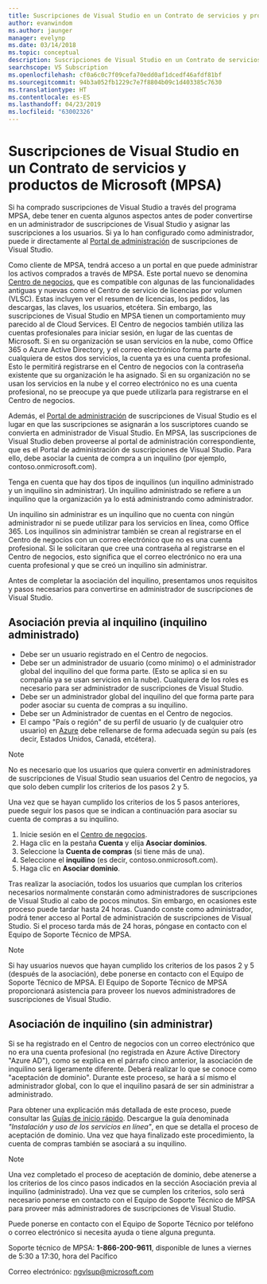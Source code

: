 ```yaml
---
title: Suscripciones de Visual Studio en un Contrato de servicios y productos de Microsoft (MPSA) | Microsoft Docs
author: evanwindom
ms.author: jaunger
manager: evelynp
ms.date: 03/14/2018
ms.topic: conceptual
description: Suscripciones de Visual Studio en un Contrato de servicios y productos de Microsoft (MPSA)
searchscope: VS Subscription
ms.openlocfilehash: cf0a6c0c7f09cefa70edd0af1dcedf46afdf81bf
ms.sourcegitcommit: 94b3a052fb1229c7e7f8804b09c1d403385c7630
ms.translationtype: HT
ms.contentlocale: es-ES
ms.lasthandoff: 04/23/2019
ms.locfileid: "63002326"
---
```

# <a name="visual-studio-subscriptions-in-a-microsoft-products-and-services-agreement-mpsa"></a>Suscripciones de Visual Studio en un Contrato de servicios y productos de Microsoft (MPSA)

Si ha comprado suscripciones de Visual Studio a través del programa MPSA, debe tener en cuenta algunos aspectos antes de poder convertirse en un administrador de suscripciones de Visual Studio y asignar las suscripciones a los usuarios. Si ya lo han configurado como administrador, puede ir directamente al [Portal de administración](https://manage.visualstudio.com/) de suscripciones de Visual Studio.

Como cliente de MPSA, tendrá acceso a un portal en que puede administrar los activos comprados a través de MPSA. Este portal nuevo se denomina [Centro de negocios](https://businessaccount.microsoft.com/), que es compatible con algunas de las funcionalidades antiguas y nuevas como el Centro de servicio de licencias por volumen (VLSC). Estas incluyen ver el resumen de licencias, los pedidos, las descargas, las claves, los usuarios, etcétera. Sin embargo, las suscripciones de Visual Studio en MPSA tienen un comportamiento muy parecido al de Cloud Services. El Centro de negocios también utiliza las cuentas profesionales para iniciar sesión, en lugar de las cuentas de Microsoft. Si en su organización se usan servicios en la nube, como Office 365 o Azure Active Directory, y el correo electrónico forma parte de cualquiera de estos dos servicios, la cuenta ya es una cuenta profesional. Esto le permitirá registrarse en el Centro de negocios con la contraseña existente que su organización le ha asignado. Si en su organización no se usan los servicios en la nube y el correo electrónico no es una cuenta profesional, no se preocupe ya que puede utilizarla para registrarse en el Centro de negocios.

Además, el [Portal de administración](https://manage.visualstudio.com/) de suscripciones de Visual Studio es el lugar en que las suscripciones se asignarán a los suscriptores cuando se convierta en administrador de Visual Studio. En MPSA, las suscripciones de Visual Studio deben proveerse al portal de administración correspondiente, que es el Portal de administración de suscripciones de Visual Studio. Para ello, debe asociar la cuenta de compra a un inquilino (por ejemplo, contoso.onmicrosoft.com).

Tenga en cuenta que hay dos tipos de inquilinos (un inquilino administrado y un inquilino sin administrar). Un inquilino administrado se refiere a un inquilino que la organización ya lo está administrando como administrador.

Un inquilino sin administrar es un inquilino que no cuenta con ningún administrador ni se puede utilizar para los servicios en línea, como Office 365. Los inquilinos sin administrar también se crean al registrarse en el Centro de negocios con un correo electrónico que no es una cuenta profesional. Si le solicitaran que cree una contraseña al registrarse en el Centro de negocios, esto significa que el correo electrónico no era una cuenta profesional y que se creó un inquilino sin administrar.

Antes de completar la asociación del inquilino, presentamos unos requisitos y pasos necesarios para convertirse en administrador de suscripciones de Visual Studio.

## <a name="pre-tenant-association-managed-tenant"></a>Asociación previa al inquilino (inquilino administrado)

- Debe ser un usuario registrado en el Centro de negocios.
- Debe ser un administrador de usuario (como mínimo) o el administrador global del inquilino del que forma parte. (Esto se aplica si en su compañía ya se usan servicios en la nube). Cualquiera de los roles es necesario para ser administrador de suscripciones de Visual Studio.
- Debe ser un administrador global del inquilino del que forma parte para poder asociar su cuenta de compras a su inquilino.
- Debe ser un Administrador de cuentas en el Centro de negocios.
- El campo "País o región" de su perfil de usuario (y de cualquier otro usuario) en [Azure](https://portal.azure.com/) debe rellenarse de forma adecuada según su país (es decir, Estados Unidos, Canadá, etcétera). 

> [!NOTE]
> No es necesario que los usuarios que quiera convertir en administradores de suscripciones de Visual Studio sean usuarios del Centro de negocios, ya que solo deben cumplir los criterios de los pasos 2 y 5.

Una vez que se hayan cumplido los criterios de los 5 pasos anteriores, puede seguir los pasos que se indican a continuación para asociar su cuenta de compras a su inquilino.
1. Inicie sesión en el [Centro de negocios](https://businessaccount.microsoft.com/).
2. Haga clic en la pestaña **Cuenta** y elija **Asociar dominios**.
3. Seleccione la **Cuenta de compras** (si tiene más de una).
4. Seleccione el **inquilino** (es decir, contoso.onmicrosoft.com).
5. Haga clic en **Asociar dominio**.

Tras realizar la asociación, todos los usuarios que cumplan los criterios necesarios normalmente constarán como administradores de suscripciones de Visual Studio al cabo de pocos minutos. Sin embargo, en ocasiones este proceso puede tardar hasta 24 horas. Cuando conste como administrador, podrá tener acceso al Portal de administración de suscripciones de Visual Studio. Si el proceso tarda más de 24 horas, póngase en contacto con el Equipo de Soporte Técnico de MPSA.

> [!NOTE]
> Si hay usuarios nuevos que hayan cumplido los criterios de los pasos 2 y 5 (después de la asociación), debe ponerse en contacto con el Equipo de Soporte Técnico de MPSA. El Equipo de Soporte Técnico de MPSA proporcionará asistencia para proveer los nuevos administradores de suscripciones de Visual Studio.

## <a name="tenant-association-unmanaged"></a>Asociación de inquilino (sin administrar)

Si se ha registrado en el Centro de negocios con un correo electrónico que no era una cuenta profesional (no registrada en Azure Active Directory "Azure AD"), como se explica en el párrafo cinco anterior, la asociación de inquilino será ligeramente diferente. Deberá realizar lo que se conoce como "aceptación de dominio". Durante este proceso, se hará a sí mismo el administrador global, con lo que el inquilino pasará de ser sin administrar a administrado.

Para obtener una explicación más detallada de este proceso, puede consultar las [Guías de inicio rápido](https://www.microsoft.com/en-us/Licensing/existing-customer/business-center-training-and-resources.aspx). Descargue la guía denominada *"Instalación y uso de los servicios en línea"*, en que se detalla el proceso de aceptación de dominio. Una vez que haya finalizado este procedimiento, la cuenta de compras también se asociará a su inquilino.

> [!NOTE]
> Una vez completado el proceso de aceptación de dominio, debe atenerse a los criterios de los cinco pasos indicados en la sección Asociación previa al inquilino (administrado). Una vez que se cumplen los criterios, solo será necesario ponerse en contacto con el Equipo de Soporte Técnico de MPSA para proveer más administradores de suscripciones de Visual Studio.

Puede ponerse en contacto con el Equipo de Soporte Técnico por teléfono o correo electrónico si necesita ayuda o tiene alguna pregunta.

Soporte técnico de MPSA: **1-866-200-9611**, disponible de lunes a viernes de 5:30 a 17:30, hora del Pacífico

Correo electrónico: ngvlsup@microsoft.com
